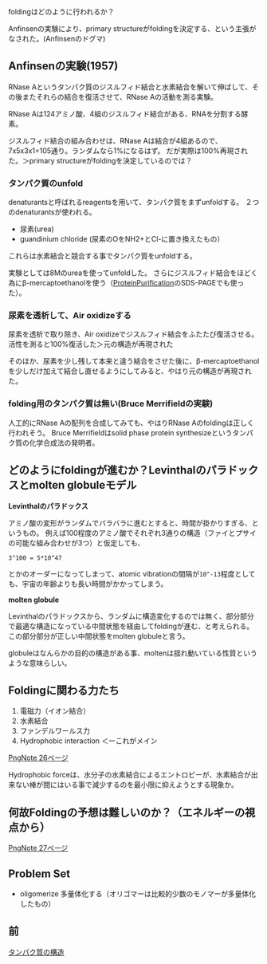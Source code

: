 foldingはどのように行われるか？

Anfinsenの実験により、primary structureがfoldingを決定する、という主張がなされた。(Anfinsenのドグマ)

## Anfinsenの実験(1957)

RNase Aというタンパク質のジスルフィド結合と水素結合を解いて伸ばして、その後またそれらの結合を復活させて、RNase Aの活動を測る実験。

RNase Aは124アミノ酸、4組のジスルフィド結合がある、RNAを分割する酵素。

ジスルフィド結合の組み合わせは、RNase Aは結合が4組あるので、7x5x3x1=105通り。ランダムなら1%になるはず。
だが実際は100%再現された。＞primary structureがfoldingを決定しているのでは？


### タンパク質のunfold

denaturantsと呼ばれるreagentsを用いて、タンパク質をまずunfoldする。
２つのdenaturantsが使われる。

- 尿素(urea)
- guandinium chloride (尿素のOをNH2+とCl-に置き換えたもの）

これらは水素結合と競合する事でタンパク質をunfoldする。

実験としては8Mのureaを使ってunfoldした。
さらにジスルフィド結合をほどく為にβ-mercaptoethanolを使う（[ProteinPurification](ProteinPurification.md)のSDS-PAGEでも使った）。

### 尿素を透析して、Air oxidizeする

尿素を透析で取り除き、Air oxidizeでジスルフィド結合をふたたび復活させる。
活性を測ると100%復活した＞元の構造が再現された

そのほか、尿素を少し残して本来と違う結合をさせた後に、β-mercaptoethanolを少しだけ加えて結合し直せるようにしてみると、やはり元の構造が再現された。

### folding用のタンパク質は無い(Bruce Merrifieldの実験)

人工的にRNase Aの配列を合成してみても、やはりRNase Aのfoldingは正しく行われそう。
Bruce Merrifieldはsolid phase protein synthesizeというタンパク質の化学合成法の発明者。

## どのようにfoldingが進むか？Levinthalのパラドックスとmolten globuleモデル

**Levinthalのパラドックス**

アミノ酸の変形がランダムでバラバラに進むとすると、時間が掛かりすぎる、というもの。
例えば100程度のアミノ酸でそれぞれ3通りの構造（ファイとプサイの可能な組み合わせが3つ）と仮定しても、
```
3^100 = 5*10^47
```
とかのオーダーになってしまって、atomic vibrationの間隔が`10^-13`程度としても、宇宙の年齢よりも長い時間がかかってしまう。

**molten globule**

Levinthalのパラドックスから、ランダムに構造変化するのでは無く、部分部分で最適な構造になっている中間状態を経由してfoldingが進む、と考えられる。
この部分部分が正しい中間状態をmolten globuleと言う。

globuleはなんらかの目的の構造がある事、moltenは揺れ動いている性質というような意味らしい。

## Foldingに関わる力たち

1. 電磁力（イオン結合）
2. 水素結合
3. ファンデルワールス力
4. Hydrophobic interaction ＜ーこれがメイン

[PngNote 26ページ](https://karino2.github.io/ImageGallery/Biochemistry705x.html#lg=1&slide=25)

Hydrophobic forceは、水分子の水素結合によるエントロピーが、水素結合が出来ない棒が間にはいる事で減少するのを最小限に抑えようとする現象か。

## 何故Foldingの予想は難しいのか？（エネルギーの視点から）

[PngNote 27ページ](https://karino2.github.io/ImageGallery/Biochemistry705x.html#lg=1&slide=26)

## Problem Set

- oligomerize 多量体化する（オリゴマーは比較的少数のモノマーが多量体化したもの）

## 前

[タンパク質の構造](タンパク質の構造.md)